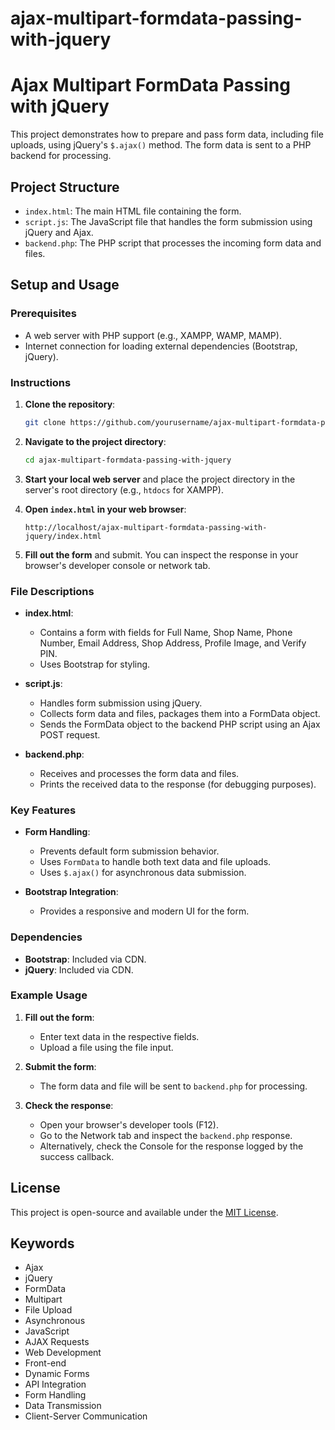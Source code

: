 # ajax-multipart-formdata-passing-with-jquery

# Ajax Multipart FormData Passing with jQuery

This project demonstrates how to prepare and pass form data, including file uploads, using jQuery's `$.ajax()` method. The form data is sent to a PHP backend for processing.

## Project Structure

- `index.html`: The main HTML file containing the form.
- `script.js`: The JavaScript file that handles the form submission using jQuery and Ajax.
- `backend.php`: The PHP script that processes the incoming form data and files.

## Setup and Usage

### Prerequisites

- A web server with PHP support (e.g., XAMPP, WAMP, MAMP).
- Internet connection for loading external dependencies (Bootstrap, jQuery).

### Instructions

1. **Clone the repository**:
    ```bash
    git clone https://github.com/yourusername/ajax-multipart-formdata-passing-with-jquery.git
    ```

2. **Navigate to the project directory**:
    ```bash
    cd ajax-multipart-formdata-passing-with-jquery
    ```

3. **Start your local web server** and place the project directory in the server's root directory (e.g., `htdocs` for XAMPP).

4. **Open `index.html` in your web browser**:
    ```plaintext
    http://localhost/ajax-multipart-formdata-passing-with-jquery/index.html
    ```

5. **Fill out the form** and submit. You can inspect the response in your browser's developer console or network tab.

### File Descriptions

- **index.html**:
    - Contains a form with fields for Full Name, Shop Name, Phone Number, Email Address, Shop Address, Profile Image, and Verify PIN.
    - Uses Bootstrap for styling.

- **script.js**:
    - Handles form submission using jQuery.
    - Collects form data and files, packages them into a FormData object.
    - Sends the FormData object to the backend PHP script using an Ajax POST request.

- **backend.php**:
    - Receives and processes the form data and files.
    - Prints the received data to the response (for debugging purposes).

### Key Features

- **Form Handling**:
    - Prevents default form submission behavior.
    - Uses `FormData` to handle both text data and file uploads.
    - Uses `$.ajax()` for asynchronous data submission.

- **Bootstrap Integration**:
    - Provides a responsive and modern UI for the form.

### Dependencies

- **Bootstrap**: Included via CDN.
- **jQuery**: Included via CDN.

### Example Usage

1. **Fill out the form**:
    - Enter text data in the respective fields.
    - Upload a file using the file input.

2. **Submit the form**:
    - The form data and file will be sent to `backend.php` for processing.

3. **Check the response**:
    - Open your browser's developer tools (F12).
    - Go to the Network tab and inspect the `backend.php` response.
    - Alternatively, check the Console for the response logged by the success callback.

## License

This project is open-source and available under the [MIT License](LICENSE).

## Keywords

- Ajax
- jQuery
- FormData
- Multipart
- File Upload
- Asynchronous
- JavaScript
- AJAX Requests
- Web Development
- Front-end
- Dynamic Forms
- API Integration
- Form Handling
- Data Transmission
- Client-Server Communication

